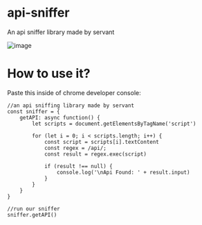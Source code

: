 # api-sniffer
An api sniffer library made by servant

![image](https://user-images.githubusercontent.com/94388882/223440199-e648a7d9-391c-444e-9350-909b0f138a01.png)

# How to use it?

Paste this inside of chrome developer console:

```
//an api sniffing library made by servant
const sniffer = {
    getAPI: async function() {
        let scripts = document.getElementsByTagName('script')

        for (let i = 0; i < scripts.length; i++) {
            const script = scripts[i].textContent
            const regex = /api/;
            const result = regex.exec(script)

            if (result !== null) {
                console.log('\nApi Found: ' + result.input)
            }
        }
    }
}

//run our sniffer
sniffer.getAPI()
```
